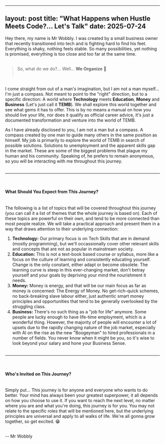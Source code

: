 
---
layout: post
title: "What Happens when Hustle Meets Code?... Let's Talk" 
date: 2025-07-24
--- 

Hey there, my name is Mr Wobbly. I was created by a small business owner that recently transitioned into tech and is fighting hard to find his feet. Everything is shaky, nothing feels stable. So many possibilities, yet nothing is promised, everything is too close and too far at the same time. <br><br> 

> So, what do we do?... Well... **We Organize** 🧠 <br><br> 

<br> I come straight from out of a man's imagination, but I am not a man myself... I'm just a compass. Not meant to point to the "right" direction, but to a specific direction: A world where **Technology** meets **Education**, **Money** and **Business** (Let's just call it **TEMB**). We shall explore this world together and see what gems it has to offer. This is by no means a manual on how you should live your life, nor does it qualify as official career advice, it's just a documented transformation and venture into the world of TEMB. 

As I have already disclosed to you, I am not a man but a compass. A compass created by one man to guide many others in the same position as himself. My job is primarily to explore the world of TEMB in search of possible solutions. Solutions to unemployment and the apparent skills gap in the market. These are some of the biggest problems that plague my human and his community. Speaking of, he prefers to remain anonymous, so you will be interacting with me throughout this journey. <br><br> 

---   
<br> 

#### **What Should You Expect from This Journey?** <br><br> 

The following is a list of topics that will be covered throughout this journey (you can call it a list of themes that the whole journey is based on). Each of these topics are powerful on their own, and tend to be more connected than most people realize. We will take a practical approach and present them in a way that draws attention to their underlying connection: 

1. **Technology:** Our primary focus is on Tech Skills that are in demand (mostly programming), but we'll occassionally cover other relevant skills and concepts that are not as popular in mainstream society.   
2. **Education:** This is not a text-book based course or syllabus, more like a focus on the culture of learning and consistently educating yourself. Change is the only constant, either adapt or become obsolete. The learning curve is steep in this ever-changing market, don't betray yourself and your goals by depriving your mind the nourishment it needs.   
3. **Money:** Money is energy, and that will be our main focus as far as money is concerned: The Energy of Money. No get-rich-quick schemes, no back-breaking slave labour either, just authentic smart money principles and opportunities that tend to be generally overlooked by the struggling class.   
4. **Business:** There's no such thing as a "job for life" anymore. Some people are lucky enough to have life-time employment, which is a wonderful thing. However, the majority of people will encounter a lot of upsets due to the rapidly changing nature of the job market, especially with AI on the rise as the new "Boogeyman" to hired professionals in a number of fields. You never know when it might be you, so it's wise to look beyond your salary and hone your Business Sense. <br><br> 

---   
<br>

#### **Who's Invited on This Journey?** <br><br> 

Simply put... This journey is for anyone and everyone who wants to do better. Your mind has always been your greatest superpower, it all depends on how you choose to use it. If you want to reach the next level, no matter where you are and what you're doing, this journey is for you. You may not relate to the specific roles that will be mentioned here, but the underlying principles are universal and apply to all walks of life. We're all gonna grow together, so get excited. 😁 <br><br> 

-- Mr Wobbly 
